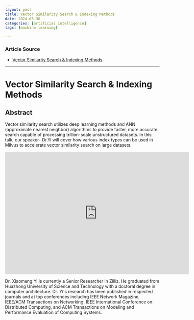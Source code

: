 ```yaml
---
layout: post
title: Vector Similarity Search & Indexing Methods
date: 2024-05-30
categories: [artificial intelligence]
tags: [machine learning]

---
```


### Article Source


* [Vector Similarity Search & Indexing Methods](https://www.youtube.com/watch?v=3Zg1iKRxgkU)

---


# Vector Similarity Search & Indexing Methods


## Abstract

Vector similarity search utilizes deep learning methods and ANN (approximate nearest neighbor) algorithms to provide faster, more accurate search capable of processing trillion-scale unstructured datasets. In this talk, our speaker- Dr.Yi will cover how various index types can be used in Milvus to accelerate vector similarity search on large datasets. 


<iframe width="600" height="400" src="https://www.youtube.com/embed/3Zg1iKRxgkU?si=Cq0fsRxGazmM7i_o" title="YouTube video player" frameborder="0" allow="accelerometer; autoplay; clipboard-write; encrypted-media; gyroscope; picture-in-picture; web-share" referrerpolicy="strict-origin-when-cross-origin" allowfullscreen></iframe>



Dr. Xiaomeng Yi is currently a Senior Researcher in Zilliz. He graduated from Huazhong University of Science and Technology with a doctoral degree in computer architecture. Dr. Yi's research has been published in respected journals and at top conferences including IEEE Network Magazine, IEEE/ACM Transactions on Networking, IEEE International Conference on Distributed Computing, and ACM Transactions on Modeling and Performance Evaluation of Computing Systems.

